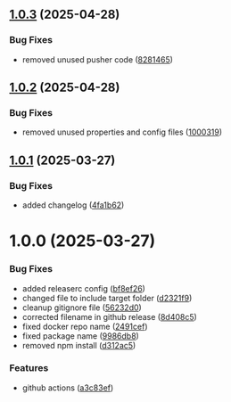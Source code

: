 ## [1.0.3](https://github.com/deepthought42/visualDesignAudit/compare/v1.0.2...v1.0.3) (2025-04-28)


### Bug Fixes

* removed unused pusher code ([8281465](https://github.com/deepthought42/visualDesignAudit/commit/828146516da627e3cf35db3a7650debed659d312))

## [1.0.2](https://github.com/deepthought42/visualDesignAudit/compare/v1.0.1...v1.0.2) (2025-04-28)


### Bug Fixes

* removed unused properties and config files ([1000319](https://github.com/deepthought42/visualDesignAudit/commit/100031919f33ae737d1dc0ba73bcf5b2d7ee8d39))

## [1.0.1](https://github.com/deepthought42/visualDesignAudit/compare/v1.0.0...v1.0.1) (2025-03-27)


### Bug Fixes

* added changelog ([4fa1b62](https://github.com/deepthought42/visualDesignAudit/commit/4fa1b6291de9c7e14fac72a5a3ed7644b1f92094))

# 1.0.0 (2025-03-27)


### Bug Fixes

* added releaserc config ([bf8ef26](https://github.com/deepthought42/visualDesignAudit/commit/bf8ef262c197e948fa6c5a288991c719b0f7f78e))
* changed file to include target folder ([d2321f9](https://github.com/deepthought42/visualDesignAudit/commit/d2321f9c7763476d7a01edf7680d7a13d5d24e39))
* cleanup gitignore file ([56232d0](https://github.com/deepthought42/visualDesignAudit/commit/56232d03827b8ffe1b2288ec943ac5f6ec38781c))
* corrected filename in github release ([8d408c5](https://github.com/deepthought42/visualDesignAudit/commit/8d408c5200720b4a699c2e04a931d53d0ca3ade1))
* fixed docker repo name ([2491cef](https://github.com/deepthought42/visualDesignAudit/commit/2491cef0426e48cf19f61a32f85b0bfba44b53c0))
* fixed package name ([9986db8](https://github.com/deepthought42/visualDesignAudit/commit/9986db802b56c09097a707b16d1b70b472e924d9))
* removed npm install ([d312ac5](https://github.com/deepthought42/visualDesignAudit/commit/d312ac5e548936196ed0b11258a7811d23cd6d5f))


### Features

* github actions ([a3c83ef](https://github.com/deepthought42/visualDesignAudit/commit/a3c83ef1554a7959901d2ec141d9fa60de3be611))
